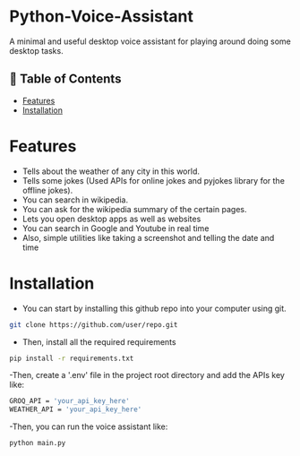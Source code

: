 # Python-Voice-Assistant
A minimal and useful desktop voice assistant for playing around doing some desktop tasks.

## 📑 Table of Contents
- [Features](#features)
- [Installation](#installation)

# Features
- Tells about the weather of any city in this world.
- Tells some jokes (Used APIs for online jokes and pyjokes library for the offline jokes).
- You can search in wikipedia.
- You can ask for the wikipedia summary of the certain pages.
- Lets you open desktop apps as well as websites
- You can search in Google and Youtube in real time
- Also, simple utilities like taking a screenshot and telling the date and time 


# Installation

- You can start by installing this github repo into your computer using git.
```bash
git clone https://github.com/user/repo.git
```
- Then, install all the required requirements
```bash
pip install -r requirements.txt
```

-Then, create a '.env' file in the project root directory and add the APIs key like:
```bash
GROQ_API = 'your_api_key_here'
WEATHER_API = 'your_api_key_here'
```

-Then, you can run the voice assistant like:
```bash
python main.py
```
  
